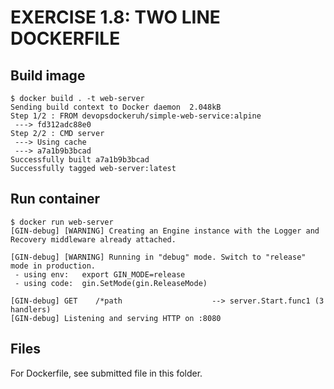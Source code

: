 # EXERCISE 1.8: TWO LINE DOCKERFILE
## Build image
```
$ docker build . -t web-server
Sending build context to Docker daemon  2.048kB
Step 1/2 : FROM devopsdockeruh/simple-web-service:alpine
 ---> fd312adc88e0
Step 2/2 : CMD server
 ---> Using cache
 ---> a7a1b9b3bcad
Successfully built a7a1b9b3bcad
Successfully tagged web-server:latest
```

## Run container
```
$ docker run web-server
[GIN-debug] [WARNING] Creating an Engine instance with the Logger and Recovery middleware already attached.

[GIN-debug] [WARNING] Running in "debug" mode. Switch to "release" mode in production.
 - using env:   export GIN_MODE=release
 - using code:  gin.SetMode(gin.ReleaseMode)

[GIN-debug] GET    /*path                    --> server.Start.func1 (3 handlers)
[GIN-debug] Listening and serving HTTP on :8080
```
## Files
For Dockerfile, see submitted file in this folder.
